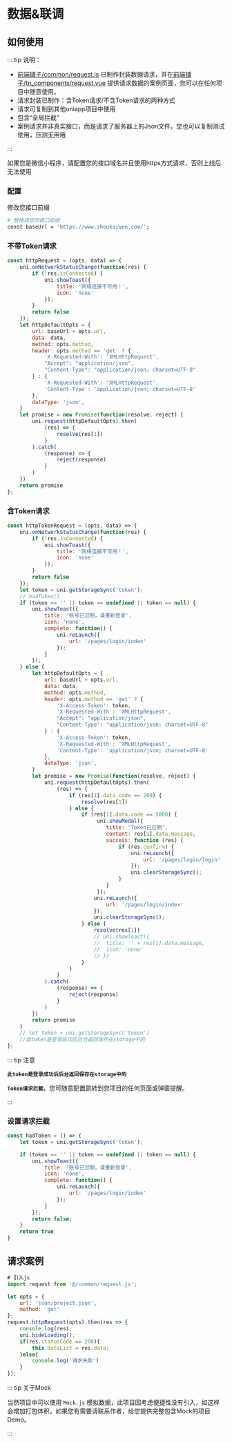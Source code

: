 # 数据&联调

## 如何使用

::: tip 说明：

- [前端铺子/common/request.js](https://gitee.com/kevin_chou/qdpz/blob/develop/common/request.js) 已制作封装数据请求，并在[前端铺子/tn_components/request.vue](https://gitee.com/kevin_chou/qdpz/blob/develop/tn_components/request.vue) 提供请求数据的案例页面，您可以在任何项目中随意使用。
- 请求封装已制作：含Token请求/不含Token请求的两种方式
- 请求可复制到其他uniapp项目中使用
- 包含“全局拦截”
- 案例请求并非真实接口，而是请求了服务器上的Json文件，您也可以复制测试使用，压测无用哦

:::

如果您是微信小程序，请配置您的接口域名并且使用https方式请求，否则上线后无法使用

### 配置

修改您接口前缀
```bash
# 替换成您的接口前缀
const baseUrl = 'https://www.zhoukaiwen.com/';
```


### 不带Token请求

```js
const httpRequest = (opts, data) => {
	uni.onNetworkStatusChange(function(res) {
		if (!res.isConnected) {
			uni.showToast({
				title: '网络连接不可用！',
				icon: 'none'
			});
		}
		return false
	});
	let httpDefaultOpts = {
		url: baseUrl + opts.url,
		data: data,
		method: opts.method,
		header: opts.method == 'get' ? {
			'X-Requested-With': 'XMLHttpRequest',
			"Accept": "application/json",
			"Content-Type": "application/json; charset=UTF-8"
		} : {
			'X-Requested-With': 'XMLHttpRequest',
			'Content-Type': 'application/json; charset=UTF-8'
		},
		dataType: 'json',
	}
	let promise = new Promise(function(resolve, reject) {
		uni.request(httpDefaultOpts).then(
			(res) => {
				resolve(res[1])
			}
		).catch(
			(response) => {
				reject(response)
			}
		)
	})
	return promise
};
```

### 含Token请求

```js
const httpTokenRequest = (opts, data) => {
	uni.onNetworkStatusChange(function(res) {
		if (!res.isConnected) {
			uni.showToast({
				title: '网络连接不可用！',
				icon: 'none'
			});
		}
		return false
	});
	let token = uni.getStorageSync('token');
	// hadToken()
	if (token == '' || token == undefined || token == null) {
		uni.showToast({
			title: '账号已过期，请重新登录',
			icon: 'none',
			complete: function() {
				uni.reLaunch({
					url: '/pages/login/index'
				});
			}
		});
	} else {
		let httpDefaultOpts = {
			url: baseUrl + opts.url,
			data: data,
			method: opts.method,
			header: opts.method == 'get' ? {
				'X-Access-Token': token,
				'X-Requested-With': 'XMLHttpRequest',
				"Accept": "application/json",
				"Content-Type": "application/json; charset=UTF-8"
			} : {
				'X-Access-Token': token,
				'X-Requested-With': 'XMLHttpRequest',
				'Content-Type': 'application/json; charset=UTF-8'
			},
			dataType: 'json',
		}
		let promise = new Promise(function(resolve, reject) {
			uni.request(httpDefaultOpts).then(
				(res) => {
					if (res[1].data.code == 200) {
						resolve(res[1])
					} else {
						if (res[1].data.code == 5000) {
							 uni.showModal({
							 	title: 'Token已过期',
							 	content: res[1].data.message,
							 	success: function (res) {
							 		if (res.confirm) {
							 			uni.reLaunch({
							 				url: '/pages/login/login'
							 			});
							 			uni.clearStorageSync();
							 		} 
							 	}
							 });
							uni.reLaunch({
								url: '/pages/login/index'
							});
							uni.clearStorageSync();
						} else {
							resolve(res[1])
							// uni.showToast({
							// 	title: '' + res[1].data.message,
							// 	icon: 'none'
							// })
						}
					}
				}
			).catch(
				(response) => {
					reject(response)
				}
			)
		})
		return promise
	}
	// let token = uni.getStorageSync('token')
	//此token是登录成功后后台返回保存在storage中的
};
```
::: tip 注意

 **`此token是登录成功后后台返回保存在storage中的`**
 
 **`Token请求拦截`**，您可随意配置跳转到您项目的任何页面或弹窗提醒。

:::

### 设置请求拦截

```js
const hadToken = () => {
	let token = uni.getStorageSync('token');

	if (token == '' || token == undefined || token == null) {
		uni.showToast({
			title: '账号已过期，请重新登录',
			icon: 'none',
			complete: function() {
				uni.reLaunch({
					url: '/pages/login/index'
				});
			}
		});
		return false;
	}
	return true
}
```

## 请求案例
```js
# 引入js
import request from '@/common/request.js';

let opts = {
	url: 'json/project.json',
	method: 'get'
};
request.httpRequest(opts).then(res => {
	console.log(res);
	uni.hideLoading();
	if(res.statusCode == 200){
		this.dataList = res.data;
	}else{
		console.log('请求失败')
	}
});

```

::: tip 关于Mock

当然项目中可以使用 `Mock.js` 模拟数据，此项目因考虑便捷性没有引入，如这样会增加打包体积，如果您有需要请联系作者，给您提供完整包含Mock的项目Demo。

:::

